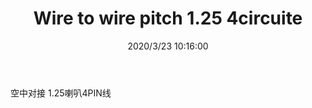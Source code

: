 ﻿---
layout: post 
title: Wire to wire pitch 1.25 4circuite
tags: 
categories: wire-harness
overview: 
series: 
part_number: KR29
thumb_img: static/202003/295-thumb-20200323181636.jpg
small_img: static/202003/295-20200323181636.jpg
date: 2020/3/23 10:16:00
---


空中对接 1.25喇叭4PIN线
